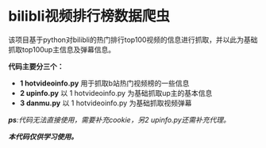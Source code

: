 # bilibli视频排行榜数据爬虫 

该项目基于python对bilibli的热门排行top100视频的信息进行抓取，并以此为基础抓取top100up主信息及弹幕信息。

**代码主要分三个：**
 *  **1 hotvideoinfo.py** 用于抓取b站热门视频榜的一些信息
 *  **2 upinfo.py** 以 1 hotvideoinfo.py 为基础抓取up主的基本信息
 *  **3 danmu.py** 以 1 hotvideoinfo.py 为基础抓取视频弹幕
 
***ps**:代码无法直接使用，需要补充cookie，另2 upinfo.py还需补充代理。*

***本代码仅供学习使用。***
